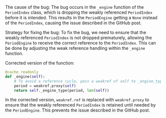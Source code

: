 The cause of the bug:
The bug occurs in the `_engine` function of the `PeriodIndex` class, which is dropping the weakly referenced `PeriodIndex` before it is intended. This results in the `PeriodEngine` getting a `None` instead of the `PeriodIndex`, causing the issue described in the GitHub post.

Strategy for fixing the bug:
To fix the bug, we need to ensure that the weakly referenced `PeriodIndex` is not dropped prematurely, allowing the `PeriodEngine` to receive the correct reference to the `PeriodIndex`. This can be done by adjusting the weak reference handling within the `_engine` function.

Corrected version of the function:
```python
@cache_readonly
def _engine(self):
    # To avoid a reference cycle, pass a weakref of self to _engine_type
    period = weakref.proxy(self)
    return self._engine_type(period, len(self))
```
In the corrected version, `weakref.ref` is replaced with `weakref.proxy` to ensure that the weakly referenced `PeriodIndex` is retained until needed by the `PeriodEngine`. This prevents the issue described in the GitHub post.